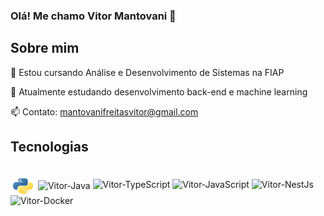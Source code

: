 ### Olá! Me chamo Vitor Mantovani 👋

## Sobre mim

  🌱 Estou cursando Análise e Desenvolvimento de Sistemas na FIAP
  
  🚀 Atualmente estudando desenvolvimento back-end e machine learning 
  
  📫 Contato: mantovanifreitasvitor@gmail.com 
 
## Tecnologias

<div style="display: inline_block"><br>
  <img align="center" alt="Vitor-Python" height="30" width="40" src="https://raw.githubusercontent.com/devicons/devicon/master/icons/python/python-original.svg">
  <img align="center" alt="Vitor-Java" height="30" width="40" src="https://cdn.jsdelivr.net/gh/devicons/devicon/icons/java/java-original.svg">
  <img aling="center" alt="Vitor-TypeScript" height="30" widht="40" src="https://cdn.jsdelivr.net/gh/devicons/devicon/icons/typescript/typescript-original.svg">
  <img aling="center" alt="Vitor-JavaScript" height="30" widht="40" src="https://cdn.jsdelivr.net/gh/devicons/devicon/icons/javascript/javascript-original.svg">
  <img aling="center" alt="Vitor-NestJs" height="30" widht="40" src="https://www.vectorlogo.zone/logos/nestjs/nestjs-icon.svg">
  <img aling="center" alt="Vitor-Docker" height="30" widht="40" src="https://www.vectorlogo.zone/logos/docker/docker-icon.svg">
</div>

